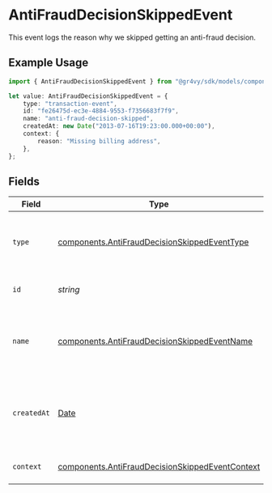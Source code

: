 # AntiFraudDecisionSkippedEvent

This event logs the reason why we skipped getting an anti-fraud decision.

## Example Usage

```typescript
import { AntiFraudDecisionSkippedEvent } from "@gr4vy/sdk/models/components";

let value: AntiFraudDecisionSkippedEvent = {
    type: "transaction-event",
    id: "fe26475d-ec3e-4884-9553-f7356683f7f9",
    name: "anti-fraud-decision-skipped",
    createdAt: new Date("2013-07-16T19:23:00.000+00:00"),
    context: {
        reason: "Missing billing address",
    },
};
```

## Fields

| Field                                                                                                              | Type                                                                                                               | Required                                                                                                           | Description                                                                                                        | Example                                                                                                            |
| ------------------------------------------------------------------------------------------------------------------ | ------------------------------------------------------------------------------------------------------------------ | ------------------------------------------------------------------------------------------------------------------ | ------------------------------------------------------------------------------------------------------------------ | ------------------------------------------------------------------------------------------------------------------ |
| `type`                                                                                                             | [components.AntiFraudDecisionSkippedEventType](../../models/components/antifrauddecisionskippedeventtype.md)       | :heavy_minus_sign:                                                                                                 | The type of this resource. Is always `transaction-event`.                                                          | transaction-event                                                                                                  |
| `id`                                                                                                               | *string*                                                                                                           | :heavy_minus_sign:                                                                                                 | The unique identifier for this event.                                                                              | fe26475d-ec3e-4884-9553-f7356683f7f9                                                                               |
| `name`                                                                                                             | [components.AntiFraudDecisionSkippedEventName](../../models/components/antifrauddecisionskippedeventname.md)       | :heavy_minus_sign:                                                                                                 | The name of this resource. Is always `anti-fraud-decision-skipped`.                                                | anti-fraud-decision-skipped                                                                                        |
| `createdAt`                                                                                                        | [Date](https://developer.mozilla.org/en-US/docs/Web/JavaScript/Reference/Global_Objects/Date)                      | :heavy_minus_sign:                                                                                                 | The date and time when this transaction was created in our system.                                                 | 2013-07-16T19:23:00.000+00:00                                                                                      |
| `context`                                                                                                          | [components.AntiFraudDecisionSkippedEventContext](../../models/components/antifrauddecisionskippedeventcontext.md) | :heavy_minus_sign:                                                                                                 | Additional context for this event.                                                                                 |                                                                                                                    |